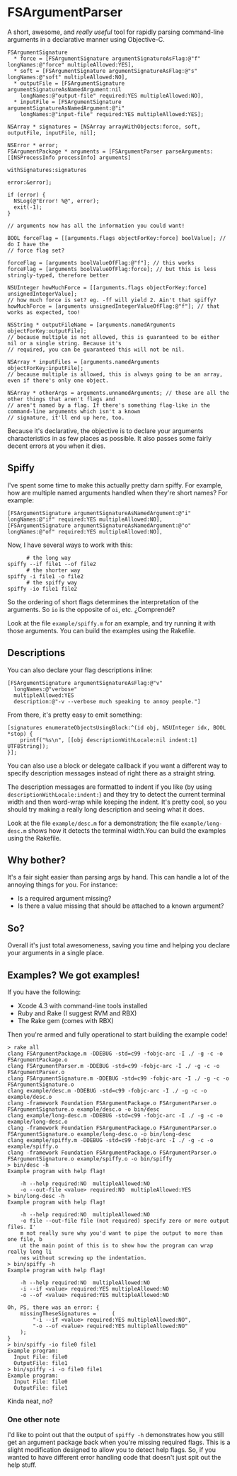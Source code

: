 # FSArgumentParser

A short, awesome, and *really useful* tool for rapidly parsing command-line arguments in a declarative manner using Objective-C.

    FSArgumentSignature
      * force = [FSArgumentSignature argumentSignatureAsFlag:@"f" longNames:@"force" multipleAllowed:YES],
      * soft = [FSArgumentSignature argumentSignatureAsFlag:@"s" longNames:@"soft" multipleAllowed:NO],
      * outputFile = [FSArgumentSignature argumentSignatureAsNamedArgument:nil
        longNames:@"output-file" required:YES multipleAllowed:NO],
      * inputFile = [FSArgumentSignature argumentSignatureAsNamedArgument:@"i"
        longNames:@"input-file" required:YES multipleAllowed:YES];
      
    NSArray * signatures = [NSArray arrayWithObjects:force, soft, outputFile, inputFile, nil];
      
    NSError * error;
    FSArgumentPackage * arguments = [FSArgumentParser parseArguments:[[NSProcessInfo processInfo] arguments] 
                                                      withSignatures:signatures
                                                               error:&error];
    
    if (error) {
      NSLog(@"Error! %@", error);
      exit(-1);
    }
    
    // arguments now has all the information you could want!
    
    BOOL forceFlag = [[arguments.flags objectForKey:force] boolValue]; // do I have the
    // force flag set?
    
    forceFlag = [arguments boolValueOfFlag:@"f"]; // this works
    forceFlag = [arguments boolValueOfFlag:force]; // but this is less stringly-typed, therefore better
    
    NSUInteger howMuchForce = [[arguments.flags objectForKey:force] unsignedIntegerValue];
    // how much force is set? eg. -ff will yield 2. Ain't that spiffy?
    howMuchForce = [arguments unsignedIntegerValueOfFlag:@"f"]; // that works as expected, too!
    
    NSString * outputFileName = [arguments.namedArguments objectForKey:outputFile];
    // because multiple is not allowed, this is guaranteed to be either nil or a single string. Because it's
    // required, you can be guaranteed this will not be nil.
    
    NSArray * inputFiles = [arguments.namedArguments objectForKey:inputFile];
    // because multiple is allowed, this is always going to be an array, even if there's only one object.
    
    NSArray * otherArgs = arguments.unnamedArguments; // these are all the other things that aren't flags and
    // aren't named by a flag. If there's something flag-like in the command-line arguments which isn't a known
    // signature, it'll end up here, too.
    
Because it's declarative, the objective is to declare your arguments characteristics in as few places as possible. It also passes some fairly decent errors at you when it dies.

## Spiffy

I've spent some time to make this actually pretty darn spiffy. For example, how are multiple named arguments handled when they're short names? For example:

    [FSArgumentSignature argumentSignatureAsNamedArgument:@"i" longNames:@"if" required:YES multipleAllowed:NO],
    [FSArgumentSignature argumentSignatureAsNamedArgument:@"o" longNames:@"of" required:YES multipleAllowed:NO],
    
Now, I have several ways to work with this:

          # the long way
    spiffy --if file1 --of file2
          # the shorter way
    spiffy -i file1 -o file2
          # the spiffy way
    spiffy -io file1 file2
    
So the ordering of short flags determines the interpretation of the arguments. So `io` is the opposite of `oi`, etc. ¿Comprendé?

Look at the file `example/spiffy.m` for an example, and try running it with those arguments. You can build the examples using the Rakefile.

## Descriptions

You can also declare your flag descriptions inline:

    [FSArgumentSignature argumentSignatureAsFlag:@"v"
      longNames:@"verbose"
      multipleAllowed:YES
      description:@"-v --verbose much speaking to annoy people."]
    
From there, it's pretty easy to emit something:

    [signatures enumerateObjectsUsingBlock:^(id obj, NSUInteger idx, BOOL *stop) {
        printf("%s\n", [[obj descriptionWithLocale:nil indent:1] UTF8String]);
    }];

You can also use a block or delegate callback if you want a different way to specify description messages instead of right there as a straight string.

The description messages are formatted to indent if you like (by using `descriptionWithLocale:indent:`) and they try to detect the current terminal width and then word-wrap while keeping the indent. It's pretty cool, so you should try making a really long description and seeing what it does.

Look at the file `example/desc.m` for a demonstration; the file `example/long-desc.m` shows how it detects the terminal width.You can build the examples using the Rakefile.

## Why bother?

It's a fair sight easier than parsing args by hand. This can handle a lot of the annoying things for you. For instance:

* Is a required argument missing?
* Is there a value missing that should be attached to a known argument?

## So?

Overall it's just total awesomeness, saving you time and helping you declare your arguments in a single place.

## Examples? We got examples!

If you have the following:

* Xcode 4.3 with command-line tools installed
* Ruby and Rake (I suggest RVM and RBX)
* The Rake gem (comes with RBX)

Then you're armed and fully operational to start building the example code!

    > rake all
    clang FSArgumentPackage.m -DDEBUG -std=c99 -fobjc-arc -I ./ -g -c -o FSArgumentPackage.o
    clang FSArgumentParser.m -DDEBUG -std=c99 -fobjc-arc -I ./ -g -c -o FSArgumentParser.o
    clang FSArgumentSignature.m -DDEBUG -std=c99 -fobjc-arc -I ./ -g -c -o FSArgumentSignature.o
    clang example/desc.m -DDEBUG -std=c99 -fobjc-arc -I ./ -g -c -o example/desc.o
    clang -framework Foundation FSArgumentPackage.o FSArgumentParser.o FSArgumentSignature.o example/desc.o -o bin/desc
    clang example/long-desc.m -DDEBUG -std=c99 -fobjc-arc -I ./ -g -c -o example/long-desc.o
    clang -framework Foundation FSArgumentPackage.o FSArgumentParser.o FSArgumentSignature.o example/long-desc.o -o bin/long-desc
    clang example/spiffy.m -DDEBUG -std=c99 -fobjc-arc -I ./ -g -c -o example/spiffy.o
    clang -framework Foundation FSArgumentPackage.o FSArgumentParser.o FSArgumentSignature.o example/spiffy.o -o bin/spiffy
    > bin/desc -h
    Example program with help flag!
    
        -h --help required:NO  multipleAllowed:NO
        -o --out-file <value> required:NO  multipleAllowed:YES
    > bin/long-desc -h
    Example program with help flag!
    
        -h --help required:NO  multipleAllowed:NO
        -o file --out-file file (not required) specify zero or more output files. I'
        m not really sure why you'd want to pipe the output to more than one file, b
        ut the main point of this is to show how the program can wrap really long li
        nes without screwing up the indentation.
    > bin/spiffy -h
    Example program with help flag!
    
        -h --help required:NO  multipleAllowed:NO
        -i --if <value> required:YES multipleAllowed:NO
        -o --of <value> required:YES multipleAllowed:NO
    
    Oh, PS, there was an error: {
        missingTheseSignatures =     (
            "-i --if <value> required:YES multipleAllowed:NO",
            "-o --of <value> required:YES multipleAllowed:NO"
        );
    }
    > bin/spiffy -io file0 file1
    Example program:
      Input File: file0
      OutputFile: file1
    > bin/spiffy -i -o file0 file1 
    Example program:
      Input File: file0
      OutputFile: file1

Kinda neat, no?

### One other note

I'd like to point out that the output of `spiffy -h` demonstrates how you still get an argument package back when you're missing required flags. This is a slight modification designed to allow you to detect help flags. So, if you wanted to have different error handling code that doesn't just spit out the help stuff.